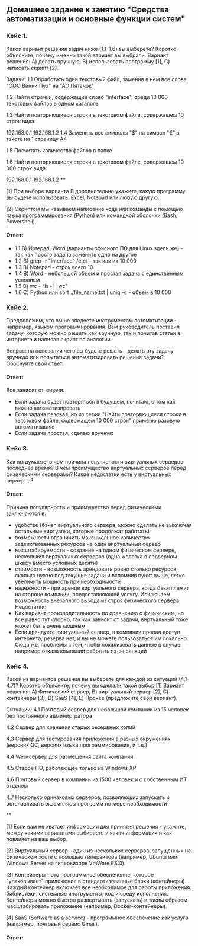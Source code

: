 ## Домашнее задание к занятию "Средства автоматизации и основные функции систем"

### Кейс 1.
Какой вариант решения задач ниже (1.1-1.6) вы выберете? Коротко объясните, почему именно такой вариант вы выбрали.
Вариант решения:
А) делать вручную, B) использовать программу [1], C) написать скрипт [2].

Задачи:
1.1 Обработать один текстовый файл, заменив в нём все слова "ООО Винни Пух" на "АО Пятачок"

1.2 Найти строчки, содержащие слово "interface", среди 10 000 текстовых файлов в одном каталоге

1.3 Найти повторяющиеся строки в текстовом файле, содержащем 10 строк вида:

192.168.0.1
192.168.1.2
1.4 Заменить все символы "$" на символ "€" в тексте на 1 страницу А4

1.5 Посчитать количество файлов в папке

1.6 Найти повторяющиеся строки в текстовом файле, содержащем 10 000 строк вида:

192.168.0.1
192.168.1.2
**

[1] При выборе варианта В дополнительно укажите, какую программу вы будете использовать: Excel, Notepad или любую другую.

[2] Скриптом мы называем написание кода или команды с помощью языка программирования (Python) или командной оболочки (Bash, Powershell).

#### Ответ:
- 1.1 B) Notepad, Word (варианты офисного ПО для Linux здесь же) - так как просто задача заменить одно на другое  
- 1.2 В) grep -r "interface" /etc/ - так как их 10 000
- 1.3 В) Notepad - строк всего 10
- 1.4 В) Word - небольшой объем и простая задача с единственным условием
- 1.5 B) wc - "ls -l | wc"
- 1.6 С) Python или sort ./file_name.txt | uniq -c - объем в 10 000  


### Кейс 2.
Предположим, что вы не владеете инструментом автоматизации - например, языком программирования. Вам руководитель поставил задачу, которую можно решить как вручную, так и почитав статьи в интернете и написав скрипт по аналогии.

Вопрос: на основании чего вы будете решать - делать эту задачу вручную или попытаться автоматизировать решение задачи? Обоснуйте свой ответ.

#### Ответ:
Все зависит от задачи. 
- Если задача будет повторяться в будущем, почитаю, о том как можно автоматизировать
- Если задача разовая, но из серии "Найти повторяющиеся строки в текстовом файле, содержащем 10 000 строк" применю разовую автоматизацию
- Если задача простая, сделаю вручную


### Кейс 3.
Как вы думаете, в чем причина популярности виртуальных серверов последнее время? В чем преимущество виртуальных серверов перед физическими серверами? Какие недостатки есть у виртуальных серверов?

#### Ответ:
Причина популярности и приимушество перед физическими заключаются в:  
- удобстве (бэкап виртуального сервера, можно сделать не выключая остальные виртуалки, которые продолжат работать)
- возможности ограничить максимальное количество задействованных ресурсов на один виртуальный сервер
- масштабируемости - создание на одном физическом сервере, нескольких виртуальных серверов (одна железка в серверном шкафу вместо условных десяти)
- стоимости - возможность арендовать ровно столько ресурсов, сколько нужно под текущие задачи и вспомнив пункт выше, легко увеличить мощность при необходимости
- надежности - при аренде виртуального сервера, когда бэкап лежит на стороне компании, предоставляющей услугу. Исключаем возможность внезапного выхода из строя физического сервера  
Недостатки:  
- Как вариант производительность по сравнению с физическим, но все равно тут спорно, так как зависит от задачи, виртуальный тоже может быть очень мощным
- Если арендуете виртуальный сервер, в компании пропал доступ интернета, резерва нет, и вы не можете пользоваться им локально. Сюда же, проблемы с тем, чтобы локализовать данные в случае, например отказа компании работать из-за санкций  


### Кейс 4.
Какой из вариантов решения вы выберете для каждой из ситуаций (4.1-4.7)? Коротко объясните, почему вы сделали такой выбор.[1]
Вариант решения:
A) Физический сервер, B) виртуальный сервер [2], C) контейнеры [3], D) SaaS [4], E) Прочее (предложите свой вариант).

Ситуации:
4.1 Почтовый сервер для небольшой компании из 15 человек без постоянного администратора

4.2 Сервер для хранения старых резервных копий

4.3 Сервер для тестирования приложений в разных окружениях (версиях ОС, версиях языка программирования, и т.д.)

4.4 Web-сервер для размещения сайта компании

4.5 Старое ПО, работающее только на Windows XP

4.6 Почтовый сервер в компании из 1500 человек и с собственным ИТ отделом

4.7 Несколько одинаковых серверов, позволяющих запускать и останавливать экземпляры программ по мере необходимости

**

[1] Если вам не хватает информации для принятия решения - укажите, между какими вариантами выбираете и какая информация и как повлияет на ваш выбор.

[2] Виртуальный сервер - один из нескольких серверов, запущенных на физическом хосте с помощью гипервизора (например, Ubuntu или Windows Server на гипервизоре VmWare ESXi).

[3] Контейнеры - это программное обеспечение, которое "упаковывает" приложение в стандартизованные блоки (контейнеры). Каждый контейнер включает все необходимое для работы приложения: библиотеки, системные инструменты, код и среду исполнения. Контейнеры можно быстро развертывать (запускать) и таким образом масштабировать приложение (например, Docker-контейнеры).

[4] SaaS (Software as a service) - программное обеспечение как услуга (например, почтовый сервис Gmail).

#### Ответ:









